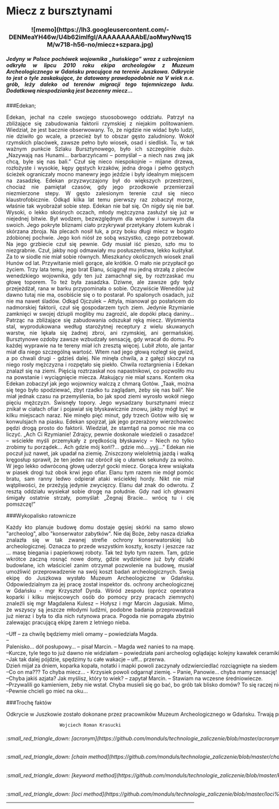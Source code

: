 # Miecz z bursztynami
<h3 align="center"> 
<h3 align="center">![memo](https://lh3.googleusercontent.com/-DENMeaYH46w/U4b62imIfgI/AAAAAAAAAbE/aoMwyNwq1SM/w718-h56-no/miecz+szpara.jpg)


<h5 align = "justify">Jedyny w Polsce pochówek wojownika „huńskiego” wraz z uzbrojeniem odkryła w lipcu 2010 roku ekipa archeologów z Muzeum Archeologicznego w Gdańsku pracująca na terenie Juszkowa. Odkrycie to jest o tyle zaskakujące, że datowany prawdopodobnie na V wiek n.e. grób, leży daleko od terenów migracji tego tajemniczego ludu. Dodatkową niespodzianką jest bezcenny miecz…</h5>

###Edekan;

<p align = "justify" >Edekan, jechał na czele swojego stuosobowego oddziału. Patrzył na zbliżające się zabudowania faktorii rzymskiej z niejakim politowaniem. Wiedział, że jest bacznie obserwowany. To, że nigdzie nie widać było ludzi, nie dziwiło go wcale, a przecież był to obszar gęsto zaludniony. 
Wokół rzymskich placówek, zawsze pełno było wiosek, osad i siedlisk. Tu, w tak ważnym punkcie Szlaku Bursztynowego, było ich szczególnie dużo.
„Nazywają nas Hunami… barbarzyńcami – pomyślał – a niech nas zwą jak chcą, byle się nas bali.” Czuł się nieco niespokojnie – mijane drzewa, rozłożyste i wysokie, kępy gęstych krzaków, jedna droga i pełno gęstych ścieżek ograniczały mocno manewry jego jeździe i były idealnym miejscem na zasadzkę. 
Edekan przyzwyczajony był do większych przestrzeni, chociaż nie pamiętał czasów, gdy jego przodkowie przemierzali niezmierzone stepy. W gęsto zalesionym terenie czuł się nieco klaustrofobicznie. Odkąd kilka lat temu pierwszy raz zobaczył morze, właśnie tak wyobrażał sobie step. Edekan nie bał się. On nigdy się nie bał. Wysoki, o lekko skośnych oczach, młody mężczyzna zasłużył się już w niejednej bitwie. Był wodzem, bezwzględnym dla wrogów i surowym dla swoich. Jego pokryte bliznami ciało przykrywał przetykany złotem kubrak i skórzana zbroja. Na plecach nosił łuk, a przy boku długi miecz w bogato zdobionej pochwie. Jego koń niósł ze sobą wszystko, czego potrzebował. Na jego grzbiecie czuł się pewnie. Gdy musiał iść pieszo, szło mu to niezgrabnie. Czuł, jakby nogi odmawiały mu posłuszeństwa, lekko kuśtykał. Za to w siodle nie miał sobie równych. 
	Mieszkańcy okolicznych wiosek znali Hunów od lat. Przywitanie mieli gorące, ale krótkie. O mało nie przypłacił go życiem. Trzy lata temu, jego brat Elanu, ściągnął mu jedną strzałą z pleców wenedzkiego wojownika, gdy ten już zamachnął się, by roztrzaskać mu głowę toporem. To też była zasadzka. Dziwne, ale zawsze gdy tędy przejeżdżał,  rana w barku przypominała o sobie. 
Oczywiście Wenedów już dawno tutaj nie ma, osobiście się o to postarał. Po spalonych osadach, już nie ma nawet śladów. Odkąd Ojczulek – Attyla, mianował go posłańcem do nadmorskiej faktorii, czuł się gospodarzem tych ziem. Jedynie Rzymianie zamknięci w swojej dziupli mogliby mu zagrozić, ale dopóki płacą daniny… Patrząc na zbliżające się zabudowania odszukał ręką miecz. Wyśmienita stal, wyprodukowana według starożytnej receptury z wielu skuwanych warstw, nie lękała się żadnej zbroi, ani rzymskiej, ani germańskiej. Bursztynowe ozdoby zawsze wzbudzały sensację, gdy wracał do domu. Po każdej wyprawie na te tereny miał ich zresztą więcej. Lubił złoto, ale jantar miał dla niego szczególną wartość. 
	Wtem nad jego głową rozległ się gwizd, a po chwali drugi - gdzieś dalej. Nie minęła chwila, a z gałęzi skoczył na niego rosły mężczyzna i rozpętało się piekło. 
Chwila roztargnienia i Edekan znalazł się na ziemi. Pięścią roztrzaskał nos napastnikowi, co pozwoliło mu na powstanie i wyciągnięcie miecza. Atakujący nie miał szans. Kontem oka Edekan zobaczył jak jego wojownicy walczą z chmarą Gotów. „Taak, można się tego było spodziewać, zbyt rzadko tu zaglądam, żeby się nas bali”. Nie miał jednak czasu na przemyślenia, bo jak spod ziemi wyrosło wokół niego pięciu mężczyzn. Świsnęły topory. Jego wysadzany bursztynami miecz znikał w ciałach ofiar i pojawiał się błyskawicznie znowu, jakby mógł być w kilku miejscach naraz. 
	Nie minęło pięć minut, gdy trzech Gotów wiło się w konwulsjach na piasku. Edekan spojrzał, jak jego przerażony wierzchowiec pędzi drogą prosto do faktorii. Wiedział, że stamtąd na pomoc nie ma co liczyć. „Ach Ci Rzymianie! Zdrajcy, pewnie doskonale wiedzieli o zasadzce! – wściekłe myśli przemykały z prędkością błyskawicy – Niech no tylko zrobimy tu porządek… Ach gdzie mój koń!?... gdzie mó….yyjj…” 
Edekan nie poczuł już nawet, jak upadał na ziemię. Zniszczony wieloletnią jazdą i walką kręgosłup sprawił, że ten jeden raz obrócił się o ułamek sekundy za wolno. W jego lekko odwróconą głowę uderzył gocki miecz. Gorąca krew wsiąkała w piasek drogi tuż obok krwi jego ofiar. Elanu tym razem nie mógł pomóc bratu, sam ranny ledwo odpierał ataki wściekłej hordy. Nikt nie miał wątpliwości, że przeżyją jedynie zwycięzcy. Elanu dał znak do odwrotu. Z resztą oddziału wysiekał sobie drogę na południe. Gdy nad ich głowami śmigały ostatnie strzały, pomyślał: „Żegnaj Bracie... wrócę tu i cię pomszczę!”</p>

###Wykopalisko ratownicze

<p align = "justify" >Każdy kto planuje budowę domu dostaje gęsiej skórki na samo słowo "archeolog", albo "konserwator zabytków". Nie daj Boże, żeby nasza działka znalazła się w tak zwanej strefie ochrony konserwatorskiej lub archeologicznej. Oznacza to przede wszystkim koszty, koszty i jeszcze raz … masę biegania i papierkowej roboty. Tak też było tym razem. 
Tam, gdzie wkrótce zaczną rosnąć nowe domy, gdzie wydzielone już były działki budowlane, ich właściciel zanim otrzymał pozwolenie na budowę, musiał umożliwić przeprowadzenie na swój koszt badań archeologicznych. 
Swoją ekipę do Juszkowa wysłało Muzeum Archeologiczne w Gdańsku. Odpowiedzialnym za jej pracę został inspektor ds. ochrony archeologicznej w Gdańsku - mgr Krzysztof Dyrda. Wśród zespołu (oprócz operatora koparki i kilku miejscowych osób do pomocy przy pracach ziemnych) znaleźli się mgr Magdalena Kulesz – Hołysz i mgr Marcin Jagusiak.
Mimo, że wszyscy są jeszcze młodymi ludźmi, podobne badania przeprowadzali już nieraz i była to dla nich rutynowa praca. Pogoda nie pomagała zbytnio zalewając pracującą ekipę żarem z letniego nieba.</p>

&ndash;<nobr>Uff – za chwilę będziemy mieli omamy – powiedziała Magda.<br/>
&ndash;<nobr>Palenisko… dół posłupowy… – pisał Marcin. – Magda weź nanieś to na mapę.<br/> 
&ndash;Kurcze, tyle tego to już dawno nie widziałam – powiedziała pani archeolog oglądając kolejny kawałek ceramiki.<br/> 
&ndash;Jak tak dalej pójdzie, spędzimy tu całe wakacje – uff… przerwa.<br/> 
Dzień mijał za dniem, koparka kopała, notatki i mapki powoli zaczynały odzwierciedlać rozciągnięte na siedem arów wykopalisko.
Przy którejś przerwie na kawę Krzysiek oznajmił: – Mamy chyba grób… ok, zostawimy go na koniec. 
Deszcz ten koniec odwlekł prawie o tydzień. Lipiec miał się ku końcowi, gdy ekipa archeologów po raz ostatni przyjechała do Juszkowa. 
&ndash;Nie wierzę własnym oczom – powiedziała Magda. <br/> 
&ndash;Co on ma??? To chyba miecz… - Krzysiek powoli odgarnął ziemię. – Panie, Panowie… chyba mamy sensację!<br/> 
&ndash;Chyba jakiś azjata? Jak myślisz, który to wiek? – zapytał Marcin. – Stawiam na wczesne średniowiecze. <br/> 
&ndash;Przywalili go kamieniem, żeby nie wstał. Chyba musieli się go bać, bo grób tak blisko domów? To się raczej nie zdarza – stwierdziła Magda.<br/> 
&ndash;Pewnie chcieli go mieć na oku… <br/> 
	
###Trochę faktów

<p align = "justify" >Odkrycie w Juszkowie zostało dokonane przez pracowników Muzeum Archeologicznego w Gdańsku. Trwają prace nad zabezpieczeniem znaleziska i jego renowacją. Mgr Krzysztof Dyrda pierwsze opracowanie naukowe przedstawi pod koniec listopada. Odkrycie już odbiło się szerokim echem w środowisku naukowym.
Na prośbę naukowców nie podajemy dokładnej lokalizacji znaleziska, aby uniknąć rozkopywania stanowisk archeologicznych przez „poszukiwaczy skarbów”. Przedstawione opowiadanie oparte jest na wstępnych wynikach oględzin znaleziska, ale jest jedynie swobodną ich interpretacją.</p>

						Wojciech Roman Krasucki


 <h6> :small_red_triangle_down:  [acronym](https://github.com/monduls/technologie_zaliczenie/blob/master/acronym.md):small_red_triangle_down: [:abcd:](https://github.com/monduls/technologie_zaliczenie/blob/master/acronym.md)


<h6> :small_red_triangle_down:  [chain method](https://github.com/monduls/technologie_zaliczenie/blob/master/chain%20method.md):small_red_triangle_down: [:link:](https://github.com/monduls/technologie_zaliczenie/blob/master/chain%20method.md)


<h6> :small_red_triangle_down:  [keyword method](https://github.com/monduls/technologie_zaliczenie/blob/master/keyword%20method.md):small_red_triangle_down: [:key:](https://github.com/monduls/technologie_zaliczenie/blob/master/keyword%20method.md)


<h6> :small_red_triangle_down:  [loci method](https://github.com/monduls/technologie_zaliczenie/blob/master/loci%20method.md):small_red_triangle_down: [:globe_with_meridians:](https://github.com/monduls/technologie_zaliczenie/blob/master/loci%20method.md)


***

